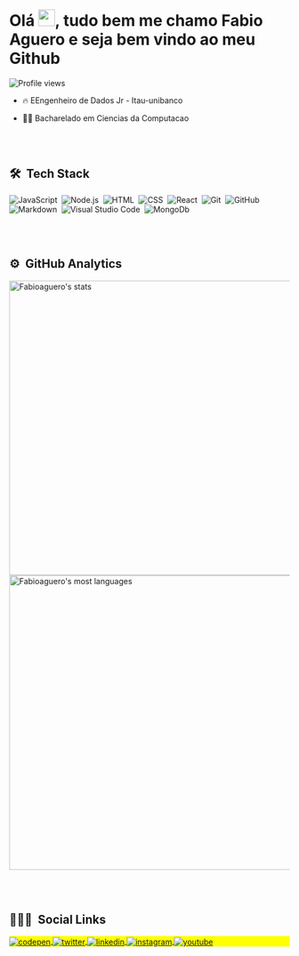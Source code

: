 <!--
<img align="right" height="590em" src="https://raw.githubusercontent.com/gist/maykbrito/618ef18e3bbb7cdfd200f3a4fc1aabc6/raw/201d47c76006c99fe0dc55ea92e76bdca5537f08/githubcard.svg"/>
-->
<h1 align="left">Olá <img src="https://raw.githubusercontent.com/kaueMarques/kaueMarques/master/hi.gif" width="30px">, tudo bem me chamo Fabio Aguero e seja bem vindo ao meu Github</h1>
<p align="left"> <img src="https://komarev.com/ghpvc/?username=maykbrito&color=yellow" alt="Profile views" /> </p>

- 🔥 EEngenheiro de Dados Jr - Itau-unibanco 

- 👨‍💻 Bacharelado em Ciencias da Computacao

<br><br>

## 🛠 &nbsp;Tech Stack

![JavaScript](https://img.shields.io/badge/-JavaScript-05122A?style=flat&logo=javascript)&nbsp;
![Node.js](https://img.shields.io/badge/-Node.js-05122A?style=flat&logo=node.js)&nbsp;
![HTML](https://img.shields.io/badge/-HTML-05122A?style=flat&logo=HTML5)&nbsp;
![CSS](https://img.shields.io/badge/-CSS-05122A?style=flat&logo=CSS3&logoColor=1572B6)&nbsp;
![React](https://img.shields.io/badge/-React-05122A?style=flat&logo=react)&nbsp;
![Git](https://img.shields.io/badge/-Git-05122A?style=flat&logo=git)&nbsp;
![GitHub](https://img.shields.io/badge/-GitHub-05122A?style=flat&logo=github)&nbsp;
![Markdown](https://img.shields.io/badge/-Markdown-05122A?style=flat&logo=markdown)&nbsp;
![Visual Studio Code](https://img.shields.io/badge/-Visual%20Studio%20Code-05122A?style=flat&logo=visual-studio-code&logoColor=007ACC)&nbsp;
![MongoDb](https://img.shields.io/badge/-MongoDb-05122A?style=flat&logo=mongoDb)&nbsp;

<br><br>

## ⚙️ &nbsp;GitHub Analytics

<p align="left">
<img width="530em" src="https://github-readme-stats.vercel.app/api?username=Fabioaguero&show_icons=true&theme=vision-friendly-dark" alt="Fabioaguero's stats"/>
<img width="530em" src="https://github-readme-stats.vercel.app/api/top-langs/?username=Fabioaguero&layout=compact&theme=vision-friendly-dark" alt="Fabioaguero's most languages"/>
</p>

<br><br>

## 👨🏽‍🦲 &nbsp;Social Links

<p align="left" style="background:yellow">
<a href="https://codepen.io/" target="_blank">
  <img align="center" src="https://img.shields.io/badge/-FabioAguero-05122A?style=flat&logo=codepen" alt="codepen"/>
</a>
<a href="https://twitter.com/" target="_blank">
  <img align="center" src="https://img.shields.io/badge/-FabioAguero-05122A?style=flat&logo=twitter" alt="twitter"/>  
</a>
<a href="https://linkedin.com/in/fabiodossantosaguero" target="_blank">
  <img align="center" src="https://img.shields.io/badge/-FabioAguero-05122A?style=flat&logo=linkedin" alt="linkedin"/>
</a>
<a href="https://instagram.com/" target="_blank">
 <img align="center" src="https://img.shields.io/badge/-FabioAguero-05122A?style=flat&logo=instagram" alt="instagram"/>
</a>
<a href="https://youtube.com/" target="_blank">
 <img align="center" src="https://img.shields.io/badge/-FabioAguero-05122A?style=flat&logo=youtube" alt="youtube"/>
</a>
</p>

<!--
**maykbrito/maykbrito** is a ✨ _special_ ✨ repository because its `README.md` (this file) appears on your GitHub profile.

Here are some ideas to get you started:

- 🔭 I’m currently working on ...
- 🌱 I’m currently learning ...
- 👯 I’m looking to collaborate on ...
- 🤔 I’m looking for help with ...
- 💬 Ask me about ...
- 📫 How to reach me: ...
- 😄 Pronouns: ...
- ⚡ Fun fact: ...
-->
